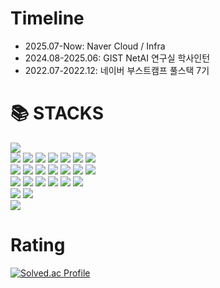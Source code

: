 <!-- <img src="https://img.shields.io/badge/표시할이름-색상?style=for-the-badge&logo=기술스택아이콘&logoColor=white"> -->
<div align=left><h1> Timeline </h1>
  
- 2025.07-Now: Naver Cloud / Infra
- 2024.08-2025.06: GIST NetAI 연구실 학사인턴
- 2022.07-2022.12: 네이버 부스트캠프 풀스택 7기

<div align=left><h1>📚 STACKS</h1></div>
<div align=left>
  <img src="https://img.shields.io/badge/Ubuntu-E95420?style=for-the-badge&logo=ubuntu&logoColor=white">
  <br>
  <img src="https://img.shields.io/badge/Docker-2496ED?style=for-the-badge&logo=Docker&logoColor=white">
  <img src="https://img.shields.io/badge/kubernetes-326CE5?style=for-the-badge&logo=Kubernetes&logoColor=white">
  <img src="https://img.shields.io/badge/eBPF-FFE100?style=for-the-badge&logoColor=white">
  <img src="https://img.shields.io/badge/Cilium-F8C517?style=for-the-badge&logo=Cilium&logoColor=white">
  <img src="https://img.shields.io/badge/Tetragon-F3C018?style=for-the-badge&logoColor=white">
  <img src="https://img.shields.io/badge/Prometheus-E6522C?style=for-the-badge&logo=Prometheus&logoColor=white">
  <img src="https://img.shields.io/badge/Grafana-F46800?style=for-the-badge&logo=Grafana&logoColor=white">
  <br>
  <img src="https://img.shields.io/badge/React-61DAFB?style=for-the-badge&logo=React&logoColor=white">
  <img src="https://img.shields.io/badge/node.js-339933?style=for-the-badge&logo=Node.js&logoColor=white">
  <img src="https://img.shields.io/badge/NestJS-E0234E?style=for-the-badge&logo=NestJS&logoColor=white">
  <img src="https://img.shields.io/badge/MySQL-4479A1?style=for-the-badge&logo=MySQL&logoColor=white">
  <img src="https://img.shields.io/badge/MongoDB-47A248?style=for-the-badge&logo=MongoDB&logoColor=white">
  <img src="https://img.shields.io/badge/Redis-DC382D?style=for-the-badge&logo=Redis&logoColor=white"> 
  <img src="https://img.shields.io/badge/socket.io-010101?style=for-the-badge&logo=socket.io&logoColor=white">
  <br>
  <img src="https://img.shields.io/badge/C-A8B9CC?style=for-the-badge&logo=C&logoColor=white">
  <img src="https://img.shields.io/badge/C++-00599C?style=for-the-badge&logo=C++&logoColor=white">
  <img src="https://img.shields.io/badge/Python-3776AB?style=for-the-badge&logo=Python&logoColor=white">
  <img src="https://img.shields.io/badge/javascript-F7DF1E?style=for-the-badge&logo=javascript&logoColor=black">
  <img src="https://img.shields.io/badge/java-007396?style=for-the-badge&logo=OpenJDK&logoColor=white">
  <img src="https://img.shields.io/badge/Go-00ADD8?style=for-the-badge&logo=Go&logoColor=white">
  <br>
  <img src="https://img.shields.io/badge/git-%23F05033.svg?style=for-the-badge&logo=git&logoColor=white">
  <img src="https://img.shields.io/badge/github-%23121011.svg?style=for-the-badge&logo=github&logoColor=white">
  <!--<img src="https://img.shields.io/badge/GitHub Actions-2088FF?style=for-the-badge&logo=GitHub Actions&logoColor=white">-->
  <br>
  <img src="https://img.shields.io/badge/Notion-%23000000.svg?style=for-the-badge&logo=notion&logoColor=white">

</div>

<div align=left><h1>Rating</h1></div>

[![Solved.ac Profile](http://mazassumnida.wtf/api/v2/generate_badge?boj=tori209)](https://solved.ac/tori209/)


<!--
### Hi there 👋

**tori209/tori209** is a ✨ _special_ ✨ repository because its `README.md` (this file) appears on your GitHub profile.

Here are some ideas to get you started:

- 🔭 I’m currently working on ...
- 🌱 I’m currently learning ...
- 👯 I’m looking to collaborate on ...
- 🤔 I’m looking for help with ...
- 💬 Ask me about ...
- 📫 How to reach me: ...
- 😄 Pronouns: ...
- ⚡ Fun fact: ...
-->

